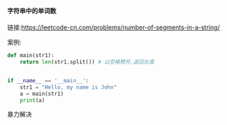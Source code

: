 #### 字符串中的单词数

链接:https://leetcode-cn.com/problems/number-of-segments-in-a-string/

案例:

```python
def main(str1):
    return len(str1.split()) # 以空格劈开,返回长度


if __name__ == '__main__':
    str1 = "Hello, my name is John"
    a = main(str1)
    print(a)
```

暴力解决

